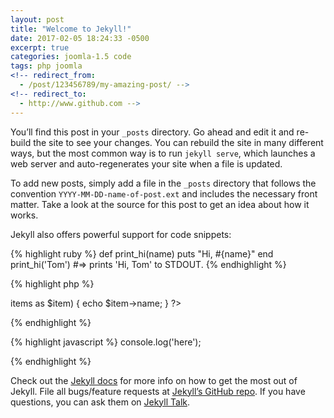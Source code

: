 ```yaml
---
layout: post
title: "Welcome to Jekyll!"
date: 2017-02-05 18:24:33 -0500
excerpt: true
categories: joomla-1.5 code
tags: php joomla
<!-- redirect_from:
  - /post/123456789/my-amazing-post/ -->
<!-- redirect_to:
  - http://www.github.com -->
---
```

You’ll find this post in your `_posts` directory. Go ahead and edit it and re-build the site to see your changes. You can rebuild the site in many different ways, but the most common way is to run `jekyll serve`, which launches a web server and auto-regenerates your site when a file is updated.

To add new posts, simply add a file in the `_posts` directory that follows the convention `YYYY-MM-DD-name-of-post.ext` and includes the necessary front matter. Take a look at the source for this post to get an idea about how it works.

Jekyll also offers powerful support for code snippets:

{% highlight ruby %}
def print_hi(name)
  puts "Hi, #{name}"
end
print_hi('Tom')
#=> prints 'Hi, Tom' to STDOUT.
{% endhighlight %}

{% highlight php %}
<?php
echo 'here';
foreach($this->items as $item) {
  echo $item->name;  
}
?>
{% endhighlight %}

{% highlight javascript %}
console.log('here');
<script src="http://ajax.googleapis.com/ajax/libs/jquery/1.8.2/jquery.min.js"></script>
{% endhighlight %}

Check out the [Jekyll docs][jekyll-docs] for more info on how to get the most out of Jekyll. File all bugs/feature requests at [Jekyll’s GitHub repo][jekyll-gh]. If you have questions, you can ask them on [Jekyll Talk][jekyll-talk].

[jekyll-docs]: https://jekyllrb.com/docs/home
[jekyll-gh]:   https://github.com/jekyll/jekyll
[jekyll-talk]: https://talk.jekyllrb.com/
